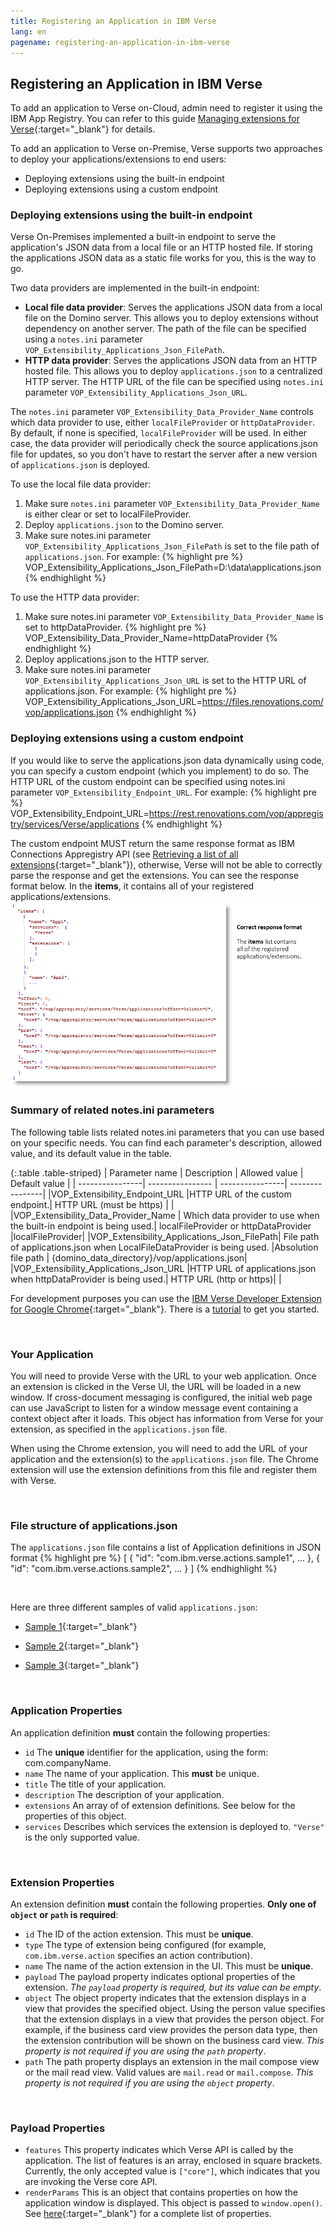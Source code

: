 ```yaml
---
title: Registering an Application in IBM Verse
lang: en
pagename: registering-an-application-in-ibm-verse
---
```


## Registering an Application in IBM Verse
To add an application to Verse on-Cloud, admin need to register it using the IBM App Registry. You can refer to this guide [Managing extensions for Verse]({{site.data.developers.appregistryGuide}}){:target="_blank"} for details.

To add an application to Verse on-Premise, Verse supports two approaches to deploy your applications/extensions to end users:
- Deploying extensions using the built-in endpoint
- Deploying extensions using a custom endpoint

### Deploying extensions using the built-in endpoint

Verse On-Premises implemented a built-in endpoint to serve the application's JSON data from a local file or an HTTP hosted file. If storing the applications JSON data as a static file works for you, this is the way to go.

Two data providers are implemented in the built-in endpoint:
- <b>Local file data provider</b>: Serves the applications JSON data from a local file on the Domino server. This allows you to deploy extensions without dependency on another server. The path of the file can be specified using a `notes.ini` parameter `VOP_Extensibility_Applications_Json_FilePath`.
- <b>HTTP data provider</b>: Serves the applications JSON data from an HTTP hosted file. This allows you to deploy `applications.json` to a centralized HTTP server. The HTTP URL of the file can be specified using `notes.ini` parameter `VOP_Extensibility_Applications_Json_URL`.

The `notes.ini` parameter `VOP_Extensibility_Data_Provider_Name` controls which data provider to use, either `localFileProvider` or `httpDataProvider`. By default, if none is specified, `localFileProvider` will be used. In either case, the data provider will periodically check the source applications.json file for updates, so you don't have to restart the server after a new version of `applications.json` is deployed.

To use the local file data provider:
1. Make sure `notes.ini` parameter `VOP_Extensibility_Data_Provider_Name` is either clear or set to localFileProvider.
2. Deploy `applications.json` to the Domino server.
3. Make sure notes.ini parameter `VOP_Extensibility_Applications_Json_FilePath` is set to the file path of `applications.json`. For example:
{% highlight pre %}
VOP_Extensibility_Applications_Json_FilePath=D:\data\applications.json
{% endhighlight %}

To use the HTTP data provider:
1. Make sure notes.ini parameter `VOP_Extensibility_Data_Provider_Name` is set to httpDataProvider.
{% highlight pre %}
VOP_Extensibility_Data_Provider_Name=httpDataProvider
{% endhighlight %}
2. Deploy applications.json to the HTTP server.
3. Make sure notes.ini parameter `VOP_Extensibility_Applications_Json_URL` is set to the HTTP URL of applications.json. For example:
{% highlight pre %}
VOP_Extensibility_Applications_Json_URL=https://files.renovations.com/vop/applications.json
{% endhighlight %}

### Deploying extensions using a custom endpoint
If you would like to serve the applications.json data dynamically using code, you can specify a custom endpoint (which you implement) to do so. The HTTP URL of the custom endpoint can be specified using notes.ini parameter `VOP_Extensibility_Endpoint_URL`. For example:
{% highlight pre %}
VOP_Extensibility_Endpoint_URL=https://rest.renovations.com/vop/appregistry/services/Verse/applications
{% endhighlight %}

The custom endpoint MUST return the same response format as IBM Connections Appregistry API (see [Retrieving a list of all extensions]({{site.data.developers.RetrievingApplications}}){:target="_blank"}), otherwise, Verse will not be able to correctly parse the response and get the extensions. You can see the response format below. In the <b>items</b>, it contains all of your registered applications/extensions.
![Format for items list](/assets/img/items.png)

### Summary of related notes.ini parameters
The following table lists related notes.ini parameters that you can use based on your specific needs. You can find each parameter's description, allowed value, and its default value in the table.

{:.table .table-striped}
|  Parameter name |    Description   |  Allowed value  |	Default value  |
| ----------------| ---------------- | ----------------| ----------------|
|VOP_Extensibility_Endpoint_URL	|HTTP URL of the custom endpoint.|	HTTP URL (must be https)	| |
|VOP_Extensibility_Data_Provider_Name |	Which data provider to use when the built-in endpoint is being used.| 	localFileProvider or httpDataProvider	|localFileProvider|
|VOP_Extensibility_Applications_Json_FilePath|	File path of applications.json when LocalFileDataProvider is being used.	|Absolution file path	| {domino_data_directory}/vop/applications.json|
|VOP_Extensibility_Applications_Json_URL	|HTTP URL of applications.json when httpDataProvider is being used.|	HTTP URL (http or https)| |


For development purposes you can use the [IBM Verse Developer Extension for Google Chrome]({{site.data.developers.developerChromeExtension}}){:target="_blank"}. There is a [tutorial](#get-started) to get you started.

&nbsp;

### Your Application
You will need to provide Verse with the URL to your web application. Once an extension is clicked in the Verse UI, the URL will be loaded in a new window. If cross-document messaging is configured, the initial web page can use JavaScript to listen for a window message event containing a context object after it loads. This object has information from Verse for your extension, as specified in the `applications.json` file.

When using the Chrome extension, you will need to add the URL of your application and the extension(s) to the `applications.json` file. The Chrome extension will use the extension definitions from this file and register them with Verse.

&nbsp;

### File structure of applications.json
The `applications.json` file contains a list of Application definitions in JSON format
{% highlight pre %}
[
  {
    "id": "com.ibm.verse.actions.sample1",
    ...
  },
  {
    "id": "com.ibm.verse.actions.sample2",
    ...
  }
]
{% endhighlight %}

&nbsp;

Here are three different samples of valid `applications.json`:

- [Sample 1]({{site.data.developers.sample1}}){:target="_blank"}

- [Sample 2]({{site.data.developers.sample2}}){:target="_blank"}

- [Sample 3]({{site.data.developers.sample3}}){:target="_blank"}

&nbsp;

### Application Properties
An application definition **must** contain the following properties:
- `id` The **unique** identifier for the application, using the form: com.companyName.
- `name` The name of your application. This **must** be unique.
- `title` The title of your application.
- `description` The description of your application.
- `extensions` An array of of extension definitions. See below for the properties of this object.
- `services` Describes which services the extension is deployed to. `"Verse"` is the only supported value.

&nbsp;

### Extension Properties
An extension definition **must** contain the following properties. **Only one of `object` or `path` is required**:
- `id` The ID of the action extension. This must be **unique**.
- `type` The type of extension being configured (for example, `com.ibm.verse.action` specifies an action contribution).
- `name` The name of the action extension in the UI. This must be **unique**.
- `payload` The payload property indicates optional properties of the extension. *The `payload` property is required, but its value can be empty*.
- `object` The object property indicates that the extension displays in a view that provides the specified object. Using the person value specifies that the extension displays in a view that provides the person object. For example, if the business card view provides the person data type, then the extension contribution will be shown on the business card view. *This property is not required if you are using the `path` property*.
- `path` The path property displays an extension in the mail compose view or the mail read view. Valid values are `mail.read` or `mail.compose`. *This property is not required if you are using the `object` property*.

&nbsp;

### Payload Properties
- `features` This property indicates which Verse API is called by the application. The list of features is an array, enclosed in square brackets. Currently, the only accepted value is `["core"]`, which indicates that you are invoking the Verse core API.
- `renderParams` This is an object that contains properties on how the application window is displayed. This object is passed to `window.open()`. See [here]({{site.data.developers.mozillaWindowApi}}){:target="_blank"} for a complete list of properties.
